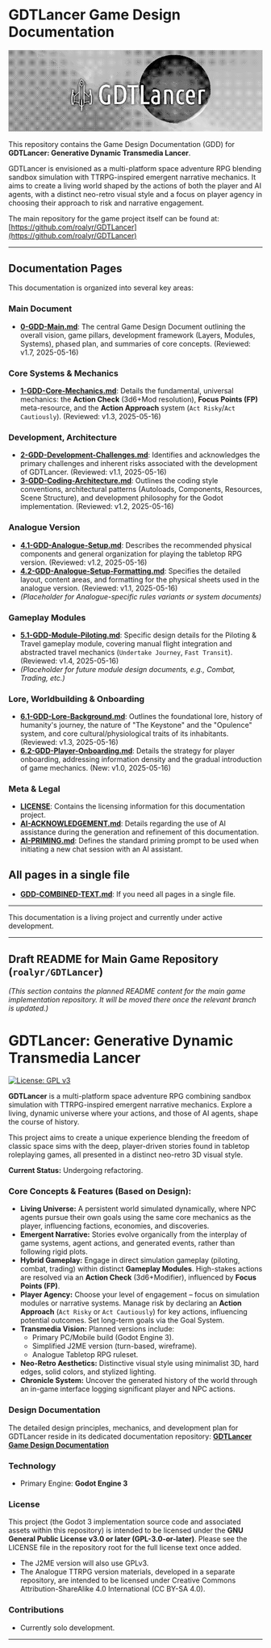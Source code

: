 # GDTLancer Game Design Documentation

![Banner](./Banner.png)

This repository contains the Game Design Documentation (GDD) for **GDTLancer: Generative Dynamic Transmedia Lancer**.

GDTLancer is envisioned as a multi-platform space adventure RPG blending sandbox simulation with TTRPG-inspired emergent narrative mechanics. It aims to create a living world shaped by the actions of both the player and AI agents, with a distinct neo-retro visual style and a focus on player agency in choosing their approach to risk and narrative engagement.

The main repository for the game project itself can be found at:
[https://github.com/roalyr/GDTLancer](https://github.com/roalyr/GDTLancer)

---

## Documentation Pages

This documentation is organized into several key areas:

### Main Document

* [**0-GDD-Main.md**](./0-GDD-Main.md): The central Game Design Document outlining the overall vision, game pillars, development framework (Layers, Modules, Systems), phased plan, and summaries of core concepts. (Reviewed: v1.7, 2025-05-16)

### Core Systems & Mechanics

* [**1-GDD-Core-Mechanics.md**](./1-GDD-Core-Mechanics.md): Details the fundamental, universal mechanics: the **Action Check** (3d6+Mod resolution), **Focus Points (FP)** meta-resource, and the **Action Approach** system (`Act Risky`/`Act Cautiously`). (Reviewed: v1.3, 2025-05-16)

### Development, Architecture

* [**2-GDD-Development-Challenges.md**](./2-GDD-Development-Challenges.md): Identifies and acknowledges the primary challenges and inherent risks associated with the development of GDTLancer. (Reviewed: v1.1, 2025-05-16)
* [**3-GDD-Coding-Architecture.md**](./3-GDD-Coding-Architecture.md): Outlines the coding style conventions, architectural patterns (Autoloads, Components, Resources, Scene Structure), and development philosophy for the Godot implementation. (Reviewed: v1.2, 2025-05-16)

### Analogue Version

* [**4.1-GDD-Analogue-Setup.md**](./4.1-GDD-Analogue-Setup.md): Describes the recommended physical components and general organization for playing the tabletop RPG version. (Reviewed: v1.2, 2025-05-16)
* [**4.2-GDD-Analogue-Setup-Formatting.md**](./4.2-GDD-Analogue-Setup-Formatting.md): Specifies the detailed layout, content areas, and formatting for the physical sheets used in the analogue version. (Reviewed: v1.1, 2025-05-16)
* *(Placeholder for Analogue-specific rules variants or system documents)*

### Gameplay Modules

* [**5.1-GDD-Module-Piloting.md**](./5.1-GDD-Module-Piloting.md): Specific design details for the Piloting & Travel gameplay module, covering manual flight integration and abstracted travel mechanics (`Undertake Journey`, `Fast Transit`). (Reviewed: v1.4, 2025-05-16)
* *(Placeholder for future module design documents, e.g., Combat, Trading, etc.)*

### Lore, Worldbuilding & Onboarding

* [**6.1-GDD-Lore-Background.md**](./6.1-GDD-Lore-Background.md): Outlines the foundational lore, history of humanity's journey, the nature of "The Keystone" and the "Opulence" system, and core cultural/physiological traits of its inhabitants. (Reviewed: v1.3, 2025-05-16)
* [**6.2-GDD-Player-Onboarding.md**](./6.2-GDD-Player-Onboarding.md): Details the strategy for player onboarding, addressing information density and the gradual introduction of game mechanics. (New: v1.0, 2025-05-16)

### Meta & Legal

* [**LICENSE**](./LICENSE): Contains the licensing information for this documentation project.
* [**AI-ACKNOWLEDGEMENT.md**](./AI-ACKNOWLEDGEMENT.md): Details regarding the use of AI assistance during the generation and refinement of this documentation.
* [**AI-PRIMING.md**](./AI-PRIMING.md): Defines the standard priming prompt to be used when initiating a new chat session with an AI assistant.

## All pages in a single file

* [**GDD-COMBINED-TEXT.md**](./GDD-COMBINED-TEXT.md): If you need all pages in a single file.

---

This documentation is a living project and currently under active development.

---

## Draft README for Main Game Repository (`roalyr/GDTLancer`)

*(This section contains the planned README content for the main game implementation repository. It will be moved there once the relevant branch is updated.)*

# GDTLancer: Generative Dynamic Transmedia Lancer

[![License: GPL v3](https://img.shields.io/badge/License-GPLv3-blue.svg)](https://www.gnu.org/licenses/gpl-3.0)

**GDTLancer** is a multi-platform space adventure RPG combining sandbox simulation with TTRPG-inspired emergent narrative mechanics. Explore a living, dynamic universe where your actions, and those of AI agents, shape the course of history.

This project aims to create a unique experience blending the freedom of classic space sims with the deep, player-driven stories found in tabletop roleplaying games, all presented in a distinct neo-retro 3D visual style.

**Current Status:** Undergoing refactoring.

### Core Concepts & Features (Based on Design):

* **Living Universe:** A persistent world simulated dynamically, where NPC agents pursue their own goals using the same core mechanics as the player, influencing factions, economies, and discoveries.
* **Emergent Narrative:** Stories evolve organically from the interplay of game systems, agent actions, and generated events, rather than following rigid plots.
* **Hybrid Gameplay:** Engage in direct simulation gameplay (piloting, combat, trading) within distinct **Gameplay Modules**. High-stakes actions are resolved via an **Action Check** (3d6+Modifier), influenced by **Focus Points (FP)**.
* **Player Agency:** Choose your level of engagement – focus on simulation modules or narrative systems. Manage risk by declaring an **Action Approach** (`Act Risky` or `Act Cautiously`) for key actions, influencing potential outcomes. Set long-term goals via the Goal System.
* **Transmedia Vision:** Planned versions include:
    * Primary PC/Mobile build (Godot Engine 3).
    * Simplified J2ME version (turn-based, wireframe).
    * Analogue Tabletop RPG ruleset.
* **Neo-Retro Aesthetics:** Distinctive visual style using minimalist 3D, hard edges, solid colors, and stylized lighting.
* **Chronicle System:** Uncover the generated history of the world through an in-game interface logging significant player and NPC actions.

### Design Documentation

The detailed design principles, mechanics, and development plan for GDTLancer reside in its dedicated documentation repository:
**[GDTLancer Game Design Documentation](https://github.com/roalyr/GDTLancer-game-design)**

### Technology

* Primary Engine: **Godot Engine 3**

### License

This project (the Godot 3 implementation source code and associated assets within this repository) is intended to be licensed under the **GNU General Public License v3.0 or later (GPL-3.0-or-later)**. Please see the LICENSE file in the repository root for the full license text once added.

* The J2ME version will also use GPLv3.
* The Analogue TTRPG version materials, developed in a separate repository, are intended to be licensed under Creative Commons Attribution-ShareAlike 4.0 International (CC BY-SA 4.0).

### Contributions

* Currently solo development.

---
